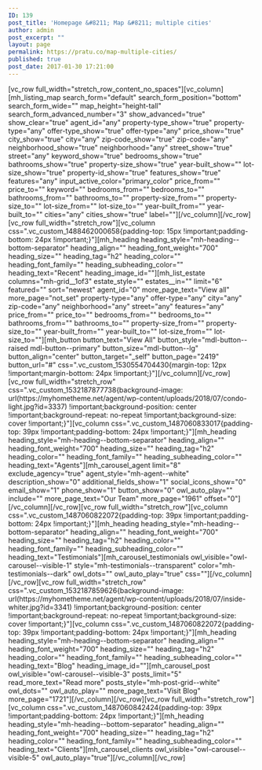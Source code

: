 ```yaml
---
ID: 139
post_title: 'Homepage &#8211; Map &#8211; multiple cities'
author: admin
post_excerpt: ""
layout: page
permalink: https://pratu.co/map-multiple-cities/
published: true
post_date: 2017-01-30 17:21:00
---
```

<p>[vc_row full_width="stretch_row_content_no_spaces"][vc_column][mh_listing_map search_form="default" search_form_position="bottom" search_form_wide="" map_height="height-tall" search_form_advanced_number="3" show_advanced="true" show_clear="true" agent_id="any" property-type_show="true" property-type="any" offer-type_show="true" offer-type="any" price_show="true" city_show="true" city="any" zip-code_show="true" zip-code="any" neighborhood_show="true" neighborhood="any" street_show="true" street="any" keyword_show="true" bedrooms_show="true" bathrooms_show="true" property-size_show="true" year-built_show="" lot-size_show="true" property-id_show="true" features_show="true" features="any" input_active_color="primary_color" price_from="" price_to="" keyword="" bedrooms_from="" bedrooms_to="" bathrooms_from="" bathrooms_to="" property-size_from="" property-size_to="" lot-size_from="" lot-size_to="" year-built_from="" year-built_to="" cities="any" cities_show="true" label=""][/vc_column][/vc_row][vc_row full_width="stretch_row"][vc_column css=".vc_custom_1488462000658{padding-top: 15px !important;padding-bottom: 24px !important;}"][mh_heading heading_style="mh-heading--bottom-separator" heading_align="" heading_font_weight="700" heading_size="" heading_tag="h2" heading_color="" heading_font_family="" heading_subheading_color="" heading_text="Recent" heading_image_id=""][mh_list_estate columns="mh-grid__1of3" estate_style="" estates__in="" limit="6" featured="" sort="newest" agent_id="0" more_page_text="View all" more_page="not_set" property-type="any" offer-type="any" city="any" zip-code="any" neighborhood="any" street="any" features="any" price_from="" price_to="" bedrooms_from="" bedrooms_to="" bathrooms_from="" bathrooms_to="" property-size_from="" property-size_to="" year-built_from="" year-built_to="" lot-size_from="" lot-size_to=""][mh_button button_text="View All" button_style="mdl-button--raised mdl-button--primary" button_size="mdl-button--lg" button_align="center" button_target="_self" button_page="2419" button_url="#" css=".vc_custom_1530554704430{margin-top: 12px !important;margin-bottom: 24px !important;}"][/vc_column][/vc_row][vc_row full_width="stretch_row" css=".vc_custom_1532187877738{background-image: url(https://myhometheme.net/agent/wp-content/uploads/2018/07/condo-light.jpg?id=3337) !important;background-position: center !important;background-repeat: no-repeat !important;background-size: cover !important;}"][vc_column css=".vc_custom_1487060833017{padding-top: 39px !important;padding-bottom: 24px !important;}"][mh_heading heading_style="mh-heading--bottom-separator" heading_align="" heading_font_weight="700" heading_size="" heading_tag="h2" heading_color="" heading_font_family="" heading_subheading_color="" heading_text="Agents"][mh_carousel_agent limit="8" exclude_agency="true" agent_style="mh-agent--white" description_show="0" additional_fields_show="1" social_icons_show="0" email_show="1" phone_show="1" button_show="0" owl_auto_play="" include="" more_page_text="Our Team" more_page="1961" offset="0"][/vc_column][/vc_row][vc_row full_width="stretch_row"][vc_column css=".vc_custom_1487060822072{padding-top: 39px !important;padding-bottom: 24px !important;}"][mh_heading heading_style="mh-heading--bottom-separator" heading_align="" heading_font_weight="700" heading_size="" heading_tag="h2" heading_color="" heading_font_family="" heading_subheading_color="" heading_text="Testimonials"][mh_carousel_testimonials owl_visible="owl-carousel--visible-1" style="mh-testimonials--transparent" color="mh-testimonials--dark" owl_dots="" owl_auto_play="true" css=""][/vc_column][/vc_row][vc_row full_width="stretch_row" css=".vc_custom_1532187859626{background-image: url(https://myhometheme.net/agent/wp-content/uploads/2018/07/inside-whiter.jpg?id=3341) !important;background-position: center !important;background-repeat: no-repeat !important;background-size: cover !important;}"][vc_column css=".vc_custom_1487060822072{padding-top: 39px !important;padding-bottom: 24px !important;}"][mh_heading heading_style="mh-heading--bottom-separator" heading_align="" heading_font_weight="700" heading_size="" heading_tag="h2" heading_color="" heading_font_family="" heading_subheading_color="" heading_text="Blog" heading_image_id=""][mh_carousel_post owl_visible="owl-carousel--visible-3" posts_limit="5" read_more_text="Read more" posts_style="mh-post-grid--white" owl_dots="" owl_auto_play="" more_page_text="Visit Blog" more_page="1721"][/vc_column][/vc_row][vc_row full_width="stretch_row"][vc_column css=".vc_custom_1487060842424{padding-top: 39px !important;padding-bottom: 24px !important;}"][mh_heading heading_style="mh-heading--bottom-separator" heading_align="" heading_font_weight="700" heading_size="" heading_tag="h2" heading_color="" heading_font_family="" heading_subheading_color="" heading_text="Clients"][mh_carousel_clients owl_visible="owl-carousel--visible-5" owl_auto_play="true"][/vc_column][/vc_row]</p>